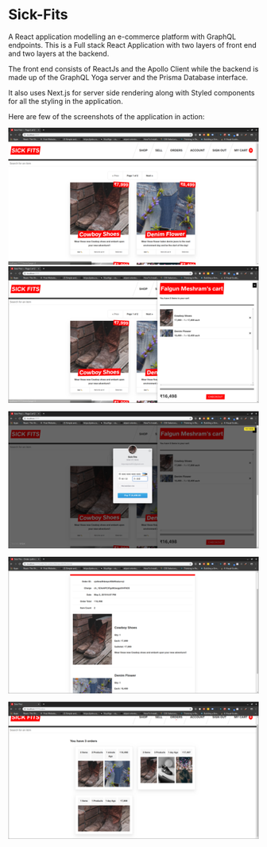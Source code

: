 # Sick-Fits
A React application modelling an e-commerce platform with GraphQL endpoints.
This is a Full stack React Application with two layers of front end and two layers at the backend.

The front end consists of ReactJs and the Apollo Client while the backend is made up of the GraphQL Yoga server and 
the Prisma Database interface.

It also uses Next.js for server side rendering along with Styled components for all the styling in the application.

Here are few of the screenshots of the application in action:

![Screenshot 1](https://github.com/Falgun-Meshram/Sick-Fits/blob/master/sick-fits/frontend/images/Screenshot%20from%202019-05-02%2018-05-37.png
)
![Screenshot 2](https://github.com/Falgun-Meshram/Sick-Fits/blob/master/sick-fits/frontend/images/Screenshot%20from%202019-05-02%2018-06-44.png
)

![Screenshot 3](https://github.com/Falgun-Meshram/Sick-Fits/blob/master/sick-fits/frontend/images/Screenshot%20from%202019-05-02%2018-07-24.png
)

![Screenshot 4](https://github.com/Falgun-Meshram/Sick-Fits/blob/master/sick-fits/frontend/images/Screenshot%20from%202019-05-02%2018-08-06.png
)

![Screenshot 5](https://github.com/Falgun-Meshram/Sick-Fits/blob/master/sick-fits/frontend/images/Screenshot%20from%202019-05-02%2018-08-46.png
)
